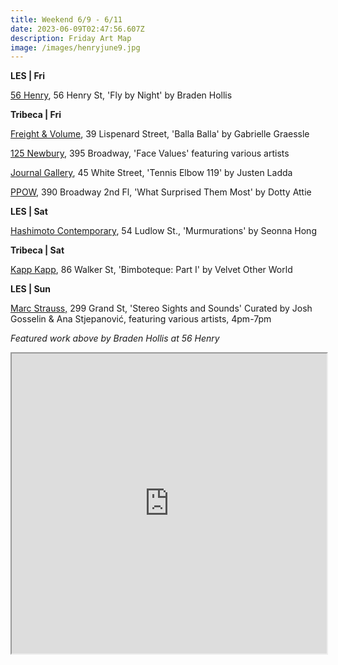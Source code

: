 ```yaml
---
title: Weekend 6/9 - 6/11
date: 2023-06-09T02:47:56.607Z
description: Friday Art Map
image: /images/henryjune9.jpg
---
```

**L﻿ES | Fri**

[56 Henry](https://56henry.nyc/exhibitions/fly-by-night/), 56 Henry St, 'Fly by Night' by Braden Hollis

**T﻿ribeca | Fri**

[Freight & Volume](http://www.freightandvolume.com/exhibitions/gabrielle-graessle), 39 Lispenard Street, 'Balla Balla' by Gabrielle Graessle

[125 Newbury](https://www.125newbury.com/exhibitions/face-values), 395 Broadway, 'Face Values' featuring various artists

[Journal Gallery](https://www.thejournalinc.com/gallery/events/tennis-elbow-119-justen-ladda), 45 White Street, 'Tennis Elbow 119' by Justen Ladda

[PPOW](https://www.ppowgallery.com/exhibitions/dotty-attie7#tab:thumbnails), 390 Broadway 2nd Fl, 'What Surprised Them Most' by Dotty Attie

**L﻿ES | Sat**

[Hashimoto Contemporary](https://www.hashimotocontemporary.com/exhibitions/236-seonna-hong-murmurations/), 54 Ludlow St., 'Murmurations' by Seonna Hong

**T﻿ribeca | Sat**

[Kapp Kapp](https://www.kappkapp.com/), 86 Walker St, 'Bimboteque: Part I' by Velvet Other World

**L﻿ES | Sun**

[Marc Strauss,](https://www.marcstraus.com/exhibitions/stereo-sights-and-sounds/) 299 Grand St, 'Stereo Sights and Sounds' Curated by Josh Gosselin & Ana Stjepanović, featuring various artists, 4pm-7pm

*F﻿eatured work above by Braden Hollis at 56 Henry*

<iframe src="https://www.google.com/maps/d/u/3/embed?mid=11uWUNKpQ_zE4NNlJgqekHbF1QKP0GBc&ehbc=2E312F" width="100%" height="480"></iframe>